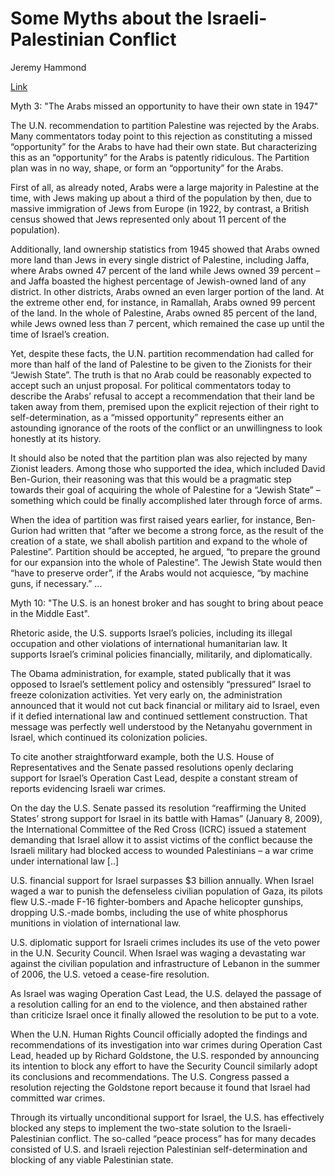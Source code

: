 # Some Myths about the Israeli-Palestinian Conflict

Jeremy Hammond

[Link](http://www.palestinechronicle.com/top-ten-myths-about-the-israeli-palestinian-conflict/)

Myth 3: "The Arabs missed an opportunity to have their own state in 1947"

The U.N. recommendation to partition Palestine was rejected by the
Arabs. Many commentators today point to this rejection as constituting
a missed “opportunity” for the Arabs to have had their own state. But
characterizing this as an “opportunity” for the Arabs is patently
ridiculous. The Partition plan was in no way, shape, or form an
“opportunity” for the Arabs.

First of all, as already noted, Arabs were a large majority in
Palestine at the time, with Jews making up about a third of the
population by then, due to massive immigration of Jews from Europe (in
1922, by contrast, a British census showed that Jews represented only
about 11 percent of the population).

Additionally, land ownership statistics from 1945 showed that Arabs
owned more land than Jews in every single district of Palestine,
including Jaffa, where Arabs owned 47 percent of the land while Jews
owned 39 percent – and Jaffa boasted the highest percentage of
Jewish-owned land of any district. In other districts, Arabs owned an
even larger portion of the land. At the extreme other end, for
instance, in Ramallah, Arabs owned 99 percent of the land. In the
whole of Palestine, Arabs owned 85 percent of the land, while Jews
owned less than 7 percent, which remained the case up until the time
of Israel’s creation.

Yet, despite these facts, the U.N. partition recommendation had called
for more than half of the land of Palestine to be given to the
Zionists for their “Jewish State”. The truth is that no Arab could be
reasonably expected to accept such an unjust proposal. For political
commentators today to describe the Arabs’ refusal to accept a
recommendation that their land be taken away from them, premised upon
the explicit rejection of their right to self-determination, as a
“missed opportunity” represents either an astounding ignorance of the
roots of the conflict or an unwillingness to look honestly at its
history.

It should also be noted that the partition plan was also rejected by
many Zionist leaders. Among those who supported the idea, which
included David Ben-Gurion, their reasoning was that this would be a
pragmatic step towards their goal of acquiring the whole of Palestine
for a “Jewish State” – something which could be finally accomplished
later through force of arms.

When the idea of partition was first raised years earlier, for
instance, Ben-Gurion had written that “after we become a strong force,
as the result of the creation of a state, we shall abolish partition
and expand to the whole of Palestine”. Partition should be accepted,
he argued, “to prepare the ground for our expansion into the whole of
Palestine”. The Jewish State would then “have to preserve order”, if
the Arabs would not acquiesce, “by machine guns, if necessary.” ...

Myth 10: "The U.S. is an honest broker and has sought to bring about
peace in the Middle East".

Rhetoric aside, the U.S. supports Israel’s policies, including its
illegal occupation and other violations of international humanitarian
law. It supports Israel’s criminal policies financially, militarily,
and diplomatically.

The Obama administration, for example, stated publically that it was
opposed to Israel’s settlement policy and ostensibly “pressured”
Israel to freeze colonization activities. Yet very early on, the
administration announced that it would not cut back financial or
military aid to Israel, even if it defied international law and
continued settlement construction. That message was perfectly well
understood by the Netanyahu government in Israel, which continued its
colonization policies.

To cite another straightforward example, both the U.S. House of
Representatives and the Senate passed resolutions openly declaring
support for Israel’s Operation Cast Lead, despite a constant stream of
reports evidencing Israeli war crimes.

On the day the U.S. Senate passed its resolution “reaffirming the
United States’ strong support for Israel in its battle with Hamas”
(January 8, 2009), the International Committee of the Red Cross (ICRC)
issued a statement demanding that Israel allow it to assist victims of
the conflict because the Israeli military had blocked access to
wounded Palestinians – a war crime under international law [..]

U.S. financial support for Israel surpasses $3 billion annually. When
Israel waged a war to punish the defenseless civilian population of
Gaza, its pilots flew U.S.-made F-16 fighter-bombers and Apache
helicopter gunships, dropping U.S.-made bombs, including the use of
white phosphorus munitions in violation of international law.

U.S. diplomatic support for Israeli crimes includes its use of the
veto power in the U.N. Security Council. When Israel was waging a
devastating war against the civilian population and infrastructure of
Lebanon in the summer of 2006, the U.S. vetoed a cease-fire
resolution.

As Israel was waging Operation Cast Lead, the U.S. delayed the passage
of a resolution calling for an end to the violence, and then abstained
rather than criticize Israel once it finally allowed the resolution to
be put to a vote.

When the U.N. Human Rights Council officially adopted the findings and
recommendations of its investigation into war crimes during Operation
Cast Lead, headed up by Richard Goldstone, the U.S. responded by
announcing its intention to block any effort to have the Security
Council similarly adopt its conclusions and recommendations. The
U.S. Congress passed a resolution rejecting the Goldstone report
because it found that Israel had committed war crimes.

Through its virtually unconditional support for Israel, the U.S. has
effectively blocked any steps to implement the two-state solution to
the Israeli-Palestinian conflict. The so-called “peace process” has
for many decades consisted of U.S. and Israeli rejection Palestinian
self-determination and blocking of any viable Palestinian state.

